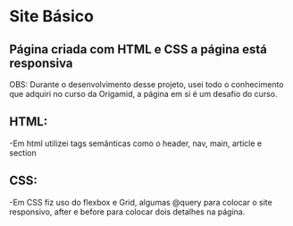 # Site Básico

## Página criada com HTML e CSS a página está responsiva
OBS: Durante o desenvolvimento desse projeto, usei todo o conhecimento que adquiri no curso da Origamid, a página em si é um desafio do curso.
## HTML:
-Em html utilizei tags semânticas como o header, nav, main, article e section
## CSS:
-Em CSS fiz uso do flexbox e Grid, algumas @query para colocar o site responsivo, after e before para colocar dois detalhes na página.
